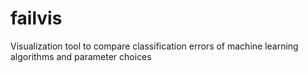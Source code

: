 # failvis
Visualization tool to compare classification errors of machine learning algorithms and parameter choices
